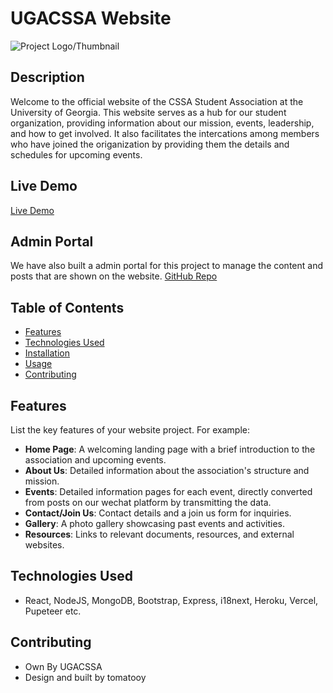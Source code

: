 # UGACSSA Website

![Project Logo/Thumbnail](https://cdn.discordapp.com/attachments/940402118953668642/1150268663618875402/image.png)

## Description

Welcome to the official website of the CSSA Student Association at the University of Georgia. This website serves as a hub for our student organization, providing information about our mission, events, leadership, and how to get involved. It also facilitates the intercations among members who have joined the origanization by providing them the details and schedules for upcoming events.

## Live Demo

[Live Demo](https://ugacssa.vercel.app/)

## Admin Portal

We have also built a admin portal for this project to manage the content and posts that are shown on the website.
[GitHub Repo](https://github.com/tomatooy/CSSAadmin)

## Table of Contents

- [Features](#features)
- [Technologies Used](#technologies-used)
- [Installation](#installation)
- [Usage](#usage)
- [Contributing](#contributing)


## Features

List the key features of your website project. For example:

- **Home Page**: A welcoming landing page with a brief introduction to the association and upcoming events.
- **About Us**: Detailed information about the association's structure and mission.
- **Events**: Detailed information pages for each event, directly converted from posts on our wechat platform by transmitting the data.
- **Contact/Join Us**: Contact details and a join us form for inquiries.
- **Gallery**: A photo gallery showcasing past events and activities.
- **Resources**: Links to relevant documents, resources, and external websites.

## Technologies Used

  - React, NodeJS, MongoDB, Bootstrap, Express, i18next, Heroku, Vercel, Pupeteer etc.

## Contributing

- Own By UGACSSA
- Design and built by tomatooy
